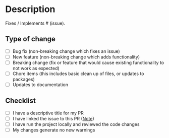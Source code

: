 <!-- Thank you for contributing to Monoid!

For any urgent issues, please tag @munkim @edwin in your PR or post on Discord under #engineering channel.
-->

# Description

Fixes / Implements # (issue). 
<!-- Please include screenshots if available. -->

## Type of change

- [ ] Bug fix (non-breaking change which fixes an issue)
- [ ] New feature (non-breaking change which adds functionality)
- [ ] Breaking change (fix or feature that would cause existing functionality to not work as expected)
- [ ] Chore items (this includes basic clean up of files, or updates to packages)
- [ ] Updates to documentation

<!-- Please make sure to go through the entire checklist before requesting a review. Place an x in the [ ] to check off all of the items completed -->

## Checklist

- [ ] I have a descriptive title for my PR
- [ ] I have linked the issue to this PR ([Note](https://docs.github.com/en/issues/tracking-your-work-with-issues/linking-a-pull-request-to-an-issue))
- [ ] I have run the project locally and reviewed the code changes
- [ ] My changes generate no new warnings